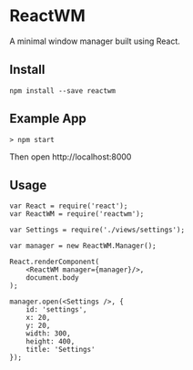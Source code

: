 ReactWM
=======

A minimal window manager built using React.

## Install

```
npm install --save reactwm
```

## Example App

```
> npm start
```

Then open http://localhost:8000

## Usage

```javscript
var React = require('react');
var ReactWM = require('reactwm');

var Settings = require('./views/settings');

var manager = new ReactWM.Manager();

React.renderComponent(
    <ReactWM manager={manager}/>,
    document.body
);

manager.open(<Settings />, {
    id: 'settings',
    x: 20,
    y: 20,
    width: 300,
    height: 400,
    title: 'Settings'
});
```
